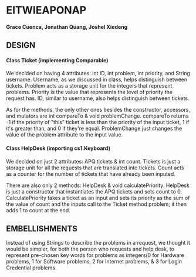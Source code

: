 # EITWIEAPONAP
#### Grace Cuenca, Jonathan Quang, Joshel Xiedeng

## DESIGN
#### Class Ticket (implementing Comparable)
We decided on having 4 attributes: int ID, int problem, int priority, and String username.  Username, as we discussed in class, helps distinguish between tickets.  Problem acts as a storage unit for the integers that represent problems.  Priority is the value that represents the level of priority the request has.  ID, similar to username, also helps distinguish between tickets.

As for the methods, the only other ones besides the constructor, accessors, and mutators are int compareTo & void problemChange.  compareTo returns -1 if the priority of "this" ticket is less than the priority of the input ticket, 1 if it's greater than, and 0 if they're equal.  ProblemChange just changes the value of the problem attribute to the input value.

#### Class HelpDesk (importing cs1.Keyboard)
We decided on just 2 attributes: APQ tickets & int count.  Tickets is just a storage unit for all the requests that are translated into tickets.  Count acts as a counter for the number of tickets that have already been inputed.

There are also only 2 methods: HelpDesk & void calculatePriority.  HelpDesk is just a constructor that instantiates the APQ tickets and sets count to 0.  CalculatePriority takes a ticket as an input and sets its priority as the sum of the value of count and the inputs call to the Ticket method problem; it then adds 1 to count at the end.

## EMBELLISHMENTS
Instead of using Strings to describe the problems in a request, we thought it would be simpler, for both the person who requests and help desk, to represent pre-chosen key words for problems as integers(0 for Hardware problems, 1 for Software problems, 2 for Internet problems, & 3 for Login Credential problems.